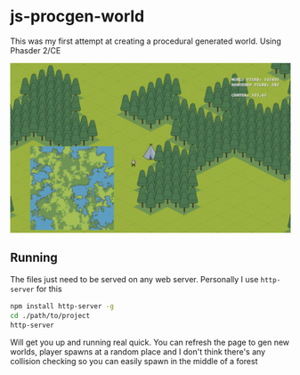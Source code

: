 # js-procgen-world

This was my first attempt at creating a procedural generated world. Using Phasder 2/CE

![screenshot](assets/demo/procgen-world.png)

## Running

The files just need to be served on any web server. Personally I use `http-server` for this

```bash
npm install http-server -g
cd ./path/to/project
http-server
```

Will get you up and running real quick. You can refresh the page to gen new worlds, player spawns at a random place and I don't think there's any collision checking so you can easily spawn in the middle of a forest